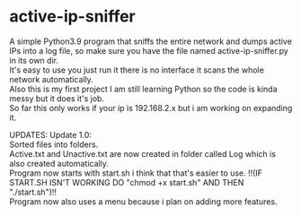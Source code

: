 # active-ip-sniffer
A simple Python3.9 program that sniffs the entire network and dumps active IPs into a log file, so make sure you have the file named active-ip-sniffer.py in its own dir.  
It's easy to use you just run it there is no interface it scans the whole network automatically.  
Also this is my first project I am still learning Python so the code is kinda messy but it does it's job.  
So far this only works if your ip is 192.168.2.x but i am working on expanding it.  


UPDATES:
Update 1.0:  
  Sorted files into folders.  
  Active.txt and Unactive.txt are now created in folder called Log which is also created automatically.  
  Program now starts with start.sh i think that that's easier to use. !!(IF START.SH ISN'T WORKING DO "chmod +x start.sh" AND THEN "./start.sh")!!  
  Program now also uses a menu because i plan on adding more features.  
